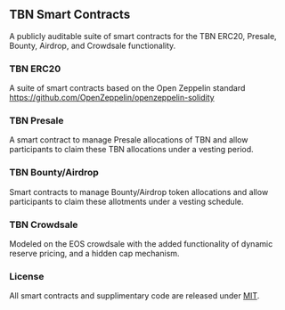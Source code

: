 ## TBN Smart Contracts

A publicly auditable suite of smart contracts for the TBN ERC20, Presale, Bounty, Airdrop, and Crowdsale functionality.

### TBN ERC20

A suite of smart contracts based on the Open Zeppelin standard https://github.com/OpenZeppelin/openzeppelin-solidity

### TBN Presale
A smart contract to manage Presale allocations of TBN and allow participants to claim these TBN allocations under a vesting period.

### TBN Bounty/Airdrop

Smart contracts to manage Bounty/Airdrop token allocations and allow participants to claim these allotments under a vesting schedule.

### TBN Crowdsale
Modeled on the EOS crowdsale with the added functionality of dynamic reserve pricing, and a hidden cap mechanism.

### License

All smart contracts and supplimentary code are released under [MIT](https://github.com/tubiex/smart-contracts/LICENSE).
